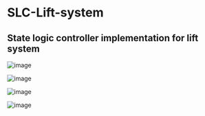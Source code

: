 # SLC-Lift-system
## State logic controller implementation for lift system


![image](https://github.com/ShubhamPednekar19/SLC-Lift-system/assets/83055678/ab319ae9-db12-4112-b8a8-cc9827afd60f)

![image](https://github.com/ShubhamPednekar19/SLC-Lift-system/assets/83055678/e12bdef7-5ccd-400e-8879-193d018a1e9d)

![image](https://github.com/ShubhamPednekar19/SLC-Lift-system/assets/83055678/967bd66e-865d-4594-9119-a3725462899e)

![image](https://github.com/ShubhamPednekar19/SLC-Lift-system/assets/83055678/b21039b6-03e9-4fcb-add7-7fd9059124c3)


